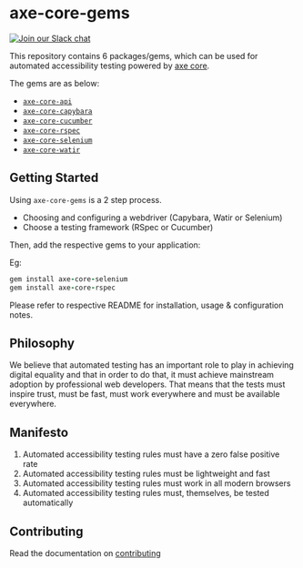 # axe-core-gems

[![Join our Slack chat](https://img.shields.io/badge/slack-chat-purple.svg?logo=slack)](https://accessibility.deque.com/axe-community)

This repository contains 6 packages/gems, which can be used for automated accessibility testing powered by [axe core][axe-core].

The gems are as below:
- [`axe-core-api`](./packages/axe-core-api/README.md)
- [`axe-core-capybara`](./packages/axe-core-capybara/README.md)
- [`axe-core-cucumber`](./packages/axe-core-cucumber/README.md)
- [`axe-core-rspec`](./packages/axe-core-rspec/README.md)
- [`axe-core-selenium`](./packages/axe-core-selenium/README.md)
- [`axe-core-watir`](./packages/axe-core-watir/README.md)

## Getting Started

Using `axe-core-gems` is a 2 step process.
- Choosing and configuring a webdriver (Capybara, Watir or Selenium)
- Choose a testing framework (RSpec or Cucumber)

Then, add the respective gems to your application:

Eg: 
``` ruby
gem install axe-core-selenium
gem install axe-core-rspec
```

Please refer to respective README for installation, usage & configuration notes.

## Philosophy

We believe that automated testing has an important role to play in achieving digital equality and that in order to do that, it must achieve mainstream adoption by professional web developers. That means that the tests must inspire trust, must be fast, must work everywhere and must be available everywhere.

## Manifesto

1. Automated accessibility testing rules must have a zero false positive rate
2. Automated accessibility testing rules must be lightweight and fast
3. Automated accessibility testing rules must work in all modern browsers
4. Automated accessibility testing rules must, themselves, be tested automatically

## Contributing

Read the documentation on [contributing][contributing]

[contributing]: ./CONTRIBUTING.md
[axe-core]: https://github.com/dequelabs/axe-core
